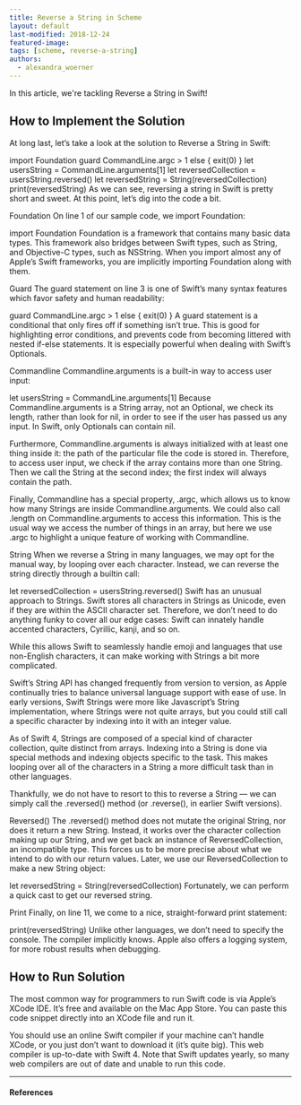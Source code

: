 ```yaml
---
title: Reverse a String in Scheme
layout: default
last-modified: 2018-12-24
featured-image:
tags: [scheme, reverse-a-string]
authors:
  - alexandra_woerner
---
```


In this article, we're tackling Reverse a String in Swift!

## How to Implement the Solution

At long last, let’s take a look at the solution to Reverse a String in Swift:

import Foundation
guard CommandLine.argc > 1 else {
  exit(0)
}
let usersString = CommandLine.arguments[1]
let reversedCollection = usersString.reversed()
let reversedString = String(reversedCollection)
print(reversedString)
As we can see, reversing a string in Swift is pretty short and sweet. At this point, let’s dig into the code a bit.

Foundation
On line 1 of our sample code, we import Foundation:

import Foundation
Foundation is a framework that contains many basic data types. This framework also bridges between Swift types, such as String, and Objective-C types, such as NSString. When you import almost any of Apple’s Swift frameworks, you are implicitly importing Foundation along with them.

Guard
The guard statement on line 3 is one of Swift’s many syntax features which favor safety and human readability:

guard CommandLine.argc > 1 else {
  exit(0)
}
A guard statement is a conditional that only fires off if something isn’t true. This is good for highlighting error conditions, and prevents code from becoming littered with nested if-else statements. It is especially powerful when dealing with Swift’s Optionals.

Commandline
Commandline.arguments is a built-in way to access user input:

let usersString = CommandLine.arguments[1]
Because Commandline.arguments is a String array, not an Optional, we check its length, rather than look for nil, in order to see if the user has passed us any input. In Swift, only Optionals can contain nil.

Furthermore, Commandline.arguments is always initialized with at least one thing inside it: the path of the particular file the code is stored in. Therefore, to access user input, we check if the array contains more than one String. Then we call the String at the second index; the first index will always contain the path.

Finally, Commandline has a special property, .argc, which allows us to know how many Strings are inside Commandline.arguments. We could also call .length on Commandline.arguments to access this information. This is the usual way we access the number of things in an array, but here we use .argc to highlight a unique feature of working with Commandline.

String
When we reverse a String in many languages, we may opt for the manual way, by looping over each character. Instead, we can reverse the string directly through a builtin call:

let reversedCollection = usersString.reversed()
Swift has an unusual approach to Strings. Swift stores all characters in Strings as Unicode, even if they are within the ASCII character set. Therefore, we don’t need to do anything funky to cover all our edge cases: Swift can innately handle accented characters, Cyrillic, kanji, and so on.

While this allows Swift to seamlessly handle emoji and languages that use non-English characters, it can make working with Strings a bit more complicated.

Swift’s String API has changed frequently from version to version, as Apple continually tries to balance universal language support with ease of use. In early versions, Swift Strings were more like Javascript’s String implementation, where Strings were not quite arrays, but you could still call a specific character by indexing into it with an integer value.

As of Swift 4, Strings are composed of a special kind of character collection, quite distinct from arrays. Indexing into a String is done via special methods and indexing objects specific to the task. This makes looping over all of the characters in a String a more difficult task than in other languages.

Thankfully, we do not have to resort to this to reverse a String — we can simply call the .reversed() method (or .reverse(), in earlier Swift versions).

Reversed()
The .reversed() method does not mutate the original String, nor does it return a new String. Instead, it works over the character collection making up our String, and we get back an instance of ReversedCollection, an incompatible type. This forces us to be more precise about what we intend to do with our return values. Later, we use our ReversedCollection to make a new String object:

let reversedString = String(reversedCollection)
Fortunately, we can perform a quick cast to get our reversed string.

Print
Finally, on line 11, we come to a nice, straight-forward print statement:

print(reversedString)
Unlike other languages, we don’t need to specify the console. The compiler implicitly knows. Apple also offers a logging system, for more robust results when debugging.

## How to Run Solution

The most common way for programmers to run Swift code is via Apple’s XCode IDE. It’s free and available on the Mac App Store. You can paste this code snippet directly into an XCode file and run it.

You should use an online Swift compiler if your machine can’t handle XCode, or you just don’t want to download it (it’s quite big). This web compiler is up-to-date with Swift 4. Note that Swift updates yearly, so many web compilers are out of date and unable to run this code.

---

#### References

[^1]: A. Wörner, “Reverse a String in Scheme,” The Renegade Coder, 16-Jul-2018. [Online]. Available: <https://therenegadecoder.com/code/reverse-a-string-in-scheme/>. [Accessed: 24-Dec-2018].
